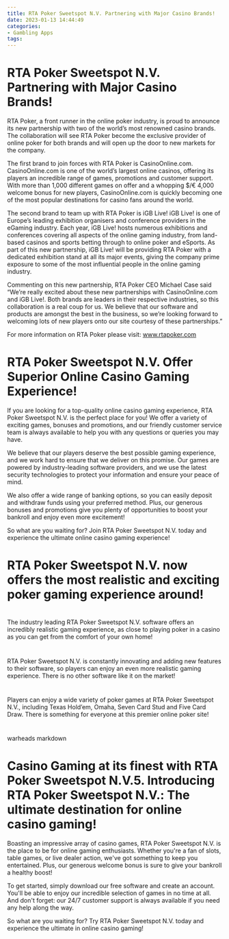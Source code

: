 ```yaml
---
title: RTA Poker Sweetspot N.V. Partnering with Major Casino Brands!
date: 2023-01-13 14:44:49
categories:
- Gambling Apps
tags:
---
```



#  RTA Poker Sweetspot N.V. Partnering with Major Casino Brands!

RTA Poker, a front runner in the online poker industry, is proud to announce its new partnership with two of the world’s most renowned casino brands. The collaboration will see RTA Poker become the exclusive provider of online poker for both brands and will open up the door to new markets for the company.

The first brand to join forces with RTA Poker is CasinoOnline.com. CasinoOnline.com is one of the world’s largest online casinos, offering its players an incredible range of games, promotions and customer support. With more than 1,000 different games on offer and a whopping $/€ 4,000 welcome bonus for new players, CasinoOnline.com is quickly becoming one of the most popular destinations for casino fans around the world.

The second brand to team up with RTA Poker is iGB Live! iGB Live! is one of Europe’s leading exhibition organisers and conference providers in the eGaming industry. Each year, iGB Live! hosts numerous exhibitions and conferences covering all aspects of the online gaming industry, from land-based casinos and sports betting through to online poker and eSports. As part of this new partnership, iGB Live! will be providing RTA Poker with a dedicated exhibition stand at all its major events, giving the company prime exposure to some of the most influential people in the online gaming industry.

Commenting on this new partnership, RTA Poker CEO Michael Case said “We’re really excited about these new partnerships with CasinoOnline.com and iGB Live!. Both brands are leaders in their respective industries, so this collaboration is a real coup for us. We believe that our software and products are amongst the best in the business, so we’re looking forward to welcoming lots of new players onto our site courtesy of these partnerships.”

For more information on RTA Poker please visit: www.rtapoker.com

#  RTA Poker Sweetspot N.V. Offer Superior Online Casino Gaming Experience!

If you are looking for a top-quality online casino gaming experience, RTA Poker Sweetspot N.V. is the perfect place for you! We offer a variety of exciting games, bonuses and promotions, and our friendly customer service team is always available to help you with any questions or queries you may have.

We believe that our players deserve the best possible gaming experience, and we work hard to ensure that we deliver on this promise. Our games are powered by industry-leading software providers, and we use the latest security technologies to protect your information and ensure your peace of mind.

We also offer a wide range of banking options, so you can easily deposit and withdraw funds using your preferred method. Plus, our generous bonuses and promotions give you plenty of opportunities to boost your bankroll and enjoy even more excitement!

So what are you waiting for? Join RTA Poker Sweetspot N.V. today and experience the ultimate online casino gaming experience!

#  RTA Poker Sweetspot N.V. now offers the most realistic and exciting poker gaming experience around!

#

The industry leading RTA Poker Sweetspot N.V. software offers an incredibly realistic gaming experience, as close to playing poker in a casino as you can get from the comfort of your own home!

#

RTA Poker Sweetspot N.V. is constantly innovating and adding new features to their software, so players can enjoy an even more realistic gaming experience. There is no other software like it on the market!

#

Players can enjoy a wide variety of poker games at RTA Poker Sweetspot N.V., including Texas Hold’em, Omaha, Seven Card Stud and Five Card Draw. There is something for everyone at this premier online poker site!

#
 warheads markdown

#  Casino Gaming at its finest with RTA Poker Sweetspot N.V.5. Introducing RTA Poker Sweetspot N.V.: The ultimate destination for online casino gaming!

Boasting an impressive array of casino games, RTA Poker Sweetspot N.V. is the place to be for online gaming enthusiasts. Whether you're a fan of slots, table games, or live dealer action, we've got something to keep you entertained. Plus, our generous welcome bonus is sure to give your bankroll a healthy boost!

To get started, simply download our free software and create an account. You'll be able to enjoy our incredible selection of games in no time at all. And don't forget: our 24/7 customer support is always available if you need any help along the way.

So what are you waiting for? Try RTA Poker Sweetspot N.V. today and experience the ultimate in online casino gaming!